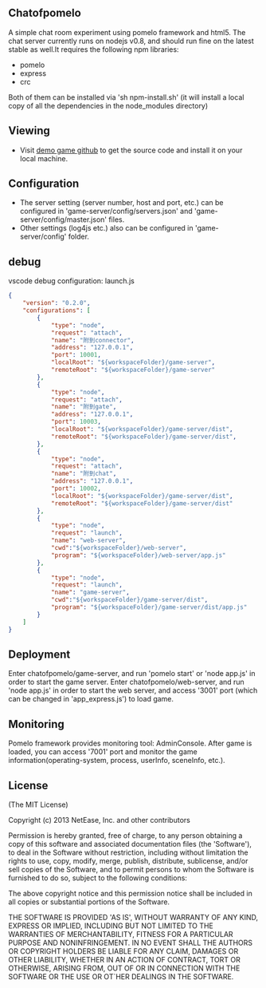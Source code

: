 ## Chatofpomelo

A simple chat room experiment using pomelo framework and html5.
The chat server currently runs on nodejs v0.8, and should run fine on the latest stable as well.It requires the following npm libraries:
- pomelo
- express
- crc

Both of them can be installed via 'sh npm-install.sh' (it will install a local copy of all the dependencies in the node_modules directory)

## Viewing

 * Visit [demo game github](https://github.com/NetEase/chatofpomelo) to get the source code and install it on your local machine.

## Configuration

 * The server setting (server number, host and port, etc.) can be configured in 'game-server/config/servers.json' and 'game-server/config/master.json' files.
 * Other settings (log4js etc.) also can be configured in 'game-server/config' folder.

## debug
vscode debug configuration:
launch.js
```json
{
    "version": "0.2.0",
    "configurations": [
        {
            "type": "node",
            "request": "attach",
            "name": "附到connector",
            "address": "127.0.0.1",
            "port": 10001,
            "localRoot": "${workspaceFolder}/game-server",
            "remoteRoot": "${workspaceFolder}/game-server"
        },
        {
            "type": "node",
            "request": "attach",
            "name": "附到gate",
            "address": "127.0.0.1",
            "port": 10003,
            "localRoot": "${workspaceFolder}/game-server/dist",
            "remoteRoot": "${workspaceFolder}/game-server/dist",
        },
        {
            "type": "node",
            "request": "attach",
            "name": "附到chat",
            "address": "127.0.0.1",
            "port": 10002,
            "localRoot": "${workspaceFolder}/game-server/dist",
            "remoteRoot": "${workspaceFolder}/game-server/dist"
        },
        {
            "type": "node",
            "request": "launch",
            "name": "web-server",
            "cwd":"${workspaceFolder}/web-server",
            "program": "${workspaceFolder}/web-server/app.js"
        },
        {
            "type": "node",
            "request": "launch",
            "name": "game-server",
            "cwd":"${workspaceFolder}/game-server/dist",
            "program": "${workspaceFolder}/game-server/dist/app.js"
        }
    ]
}
```

## Deployment
Enter chatofpomelo/game-server, and run 'pomelo start' or 'node app.js' in order to start the game server.
Enter chatofpomelo/web-server, and run 'node app.js' in order to start the web server, and access '3001' port (which can be changed in 'app_express.js') to load game.

## Monitoring

Pomelo framework provides monitoring tool: AdminConsole. After game is loaded, you can access '7001' port and monitor the game information(operating-system, process, userInfo, sceneInfo, etc.).

## License

(The MIT License)

Copyright (c) 2013 NetEase, Inc. and other contributors

Permission is hereby granted, free of charge, to any person obtaining
a copy of this software and associated documentation files (the
'Software'), to deal in the Software without restriction, including
without limitation the rights to use, copy, modify, merge, publish,
distribute, sublicense, and/or sell copies of the Software, and to
permit persons to whom the Software is furnished to do so, subject to
the following conditions:

The above copyright notice and this permission notice shall be
included in all copies or substantial portions of the Software.

THE SOFTWARE IS PROVIDED 'AS IS', WITHOUT WARRANTY OF ANY KIND,
EXPRESS OR IMPLIED, INCLUDING BUT NOT LIMITED TO THE WARRANTIES OF
MERCHANTABILITY, FITNESS FOR A PARTICULAR PURPOSE AND NONINFRINGEMENT.
IN NO EVENT SHALL THE AUTHORS OR COPYRIGHT HOLDERS BE LIABLE FOR ANY
CLAIM, DAMAGES OR OTHER LIABILITY, WHETHER IN AN ACTION OF CONTRACT,
TORT OR OTHERWISE, ARISING FROM, OUT OF OR IN CONNECTION WITH THE
SOFTWARE OR THE USE OR OT`HER DEALINGS IN THE SOFTWARE.
